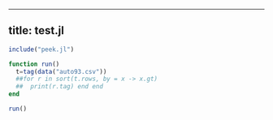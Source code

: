 
---
title: test.jl
---



```julia
include("peek.jl")

function run() 
  t=tag(data("auto93.csv"))
  ##for r in sort(t.rows, by = x -> x.gt)
  ##  print(r.tag) end end
end

run()
```
